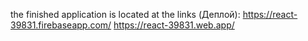 the finished application is located at the links (Деплой): 
https://react-39831.firebaseapp.com/
https://react-39831.web.app/
